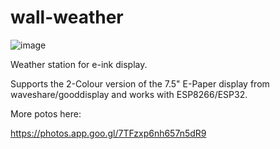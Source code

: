 # wall-weather

![image](https://lh3.googleusercontent.com/gMybNRog7fk-D3e8p69EtuSktHXnsDSaokpgF10C1JNq9TfwrDHs2AZbp2Z2eWsaIqP25KIRcAHjwuPWOE87NXIG3aVY1tQvpN0mSFz5yThAQYfHNG2ib5SzuYMRslCayxgr3A7tj4FPMmNOg3P-k7C1SPLFpuxZJknXXZKcbd21u9NokfwbVtUl3kDoVpH37CzMTWv4xZ-96wS7lVfv9rb9VAh1KxHYEg5Zy1hi1SUQRQqTUfMW9A0AWTmLWX4V8WCnNs6be_mF8lJ4WOf7yWbJ7HAIqYyBzIWubLm9254LPFLAqvlQ5HeLItTtCztit2-UN8WAz1TfKfN1jAQadUGIAIbB10m-LiMzk6DBX2c9Sjte3NV6ZVwu5dYLHsKBd6-VGYICouUsR6rEYCaOgtvC2qFpONQxmMJSm0fIOYMn55LdOz4e6v10k4-vWSgq9mKCbttvNs0SayFgpeH7XSlrxCmo-W8C81XD1az69gRd6gn42Uh9Q-GRLN6hS--JKK_FNME4Ed6-oiukFf41OjqkwB5Pgob5Um_Kwd6o5oAmE8EGjJfBhB8Rh09NGmZTq7qP0NT8riOIeu7Z4Ow4c5WGSs_t9gHw3lN0r3ZWetH21Xpwp-MLHGZ99RTtmSG29u3FHyzQoEViaAufOYnnwWwn3PYlImq7=w2190-h1642-no)

Weather station for e-ink display. 

Supports the 2-Colour version of the 7.5" E-Paper display from waveshare/gooddisplay and works with ESP8266/ESP32.

More potos here:

https://photos.app.goo.gl/7TFzxp6nh657n5dR9

